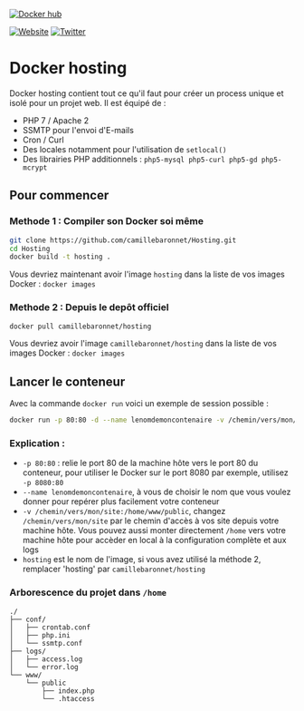 [![Docker hub](https://img.shields.io/badge/Docker%20pull-camillebaronnet/hosting-green.svg)](https://hub.docker.com/r/camillebaronnet/hosting/)

[![Website](https://img.shields.io/badge/website-camillebaronnet.fr-orange.svg)](https://www.camillebaronnet.fr/)
[![Twitter](https://img.shields.io/badge/twitter-@camillebaronnet-blue.svg)](https://twitter.com/camillebaronnet)

# Docker hosting

Docker hosting contient tout ce qu'il faut pour créer un process unique et isolé pour un projet web. Il est équipé de :
* PHP 7 / Apache 2
* SSMTP pour l'envoi d'E-mails
* Cron / Curl
* Des locales notamment pour l'utilisation de `setlocal()`
* Des librairies PHP additionnels : `php5-mysql php5-curl php5-gd php5-mcrypt`

## Pour commencer

### Methode 1 : Compiler son Docker soi même

```bash
git clone https://github.com/camillebaronnet/Hosting.git
cd Hosting
docker build -t hosting .
```
Vous devriez maintenant avoir l'image `hosting` dans la liste de vos images Docker : `docker images`
### Methode 2 : Depuis le depôt officiel

```bash
docker pull camillebaronnet/hosting
```
Vous devriez avoir l'image `camillebaronnet/hosting` dans la liste de vos images Docker : `docker images`

## Lancer le conteneur

Avec la commande `docker run` voici un exemple de session possible :
```bash
docker run -p 80:80 -d --name lenomdemoncontenaire -v /chemin/vers/mon/site:/home/www/public hosting
```

### Explication :
* `-p 80:80` : relie le port 80 de la machine hôte vers le port 80 du conteneur, pour utiliser le Docker sur le port 8080 par exemple, utilisez `-p 8080:80`
* `--name lenomdemoncontenaire`, à vous de choisir le nom que vous voulez donner pour repérer plus facilement votre conteneur
* `-v /chemin/vers/mon/site:/home/www/public`, changez `/chemin/vers/mon/site` par le chemin d'accès à vos site depuis votre machine hôte. Vous pouvez aussi monter directement `/home` vers votre machine hôte pour accèder en local à la configuration complète et aux logs
* `hosting` est le nom de l'image, si vous avez utilisé la méthode 2, remplacer 'hosting' par `camillebaronnet/hosting`

### Arborescence du projet dans `/home`

	./
	├── conf/
	│   ├── crontab.conf
	│   ├── php.ini
	│   └── ssmtp.conf
	├── logs/
	│   ├── access.log
	│   └── error.log
	└── www/
	    └── public
	        ├── index.php
	        └── .htaccess
